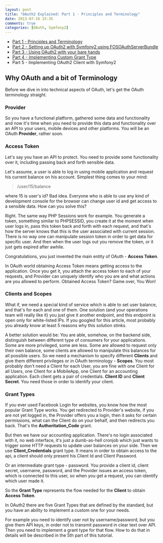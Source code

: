 ```yaml
---
layout: post
title: "OAuth2 Explained: Part 1 - Principles and Terminology"
date: 2013-07-16 15:35
comments: true
categories: [OAuth, Symfony2]
---
```


- [Part 1 - Principles and Terminology](http://blog.tankist.de/blog/2013/07/16/oauth2-explained-part-1-principles-and-terminology/)
- [Part 2 - Setting up OAuth2 with Symfony2 using FOSOAuthServerBundle](http://blog.tankist.de/blog/2013/07/17/oauth2-explained-part-2-setting-up-oauth2-with-symfony2-using-fosoauthserverbundle/)
- [Part 3 - Using OAuth2 with your bare hands](http://blog.tankist.de/blog/2013/07/18/oauth2-explained-part-3-using-oauth2-with-your-bare-hands/)
- [Part 4 - Implementing Custom Grant Type](http://blog.tankist.de/blog/2013/08/20/oauth2-explained-part-4-implementing-custom-grant-type-symfony2-fosoauthserverbundle/)
- Part 5 - Implementing OAuth2 Client with Symfony2 


## Why OAuth and a bit of Terminology

Before we dive in into technical aspects of OAuth, let's get the OAuth terminology straight.

### Provider

So you have a functional platform, gathered some data and functionality and now it's time when you need to provide this data and functionality over an API to your users, mobile devices and other platforms. You will be an OAuth __Provider__, rather soon. 
<!-- more -->
### Access Token


Let's say you have an API to protect. You need to provide some functionality over it, including passing back and forth sensible data.

Let's assume, a user is able to log in using mobile application and request his current balance on his account. Simplest thing comes to your mind: 
> /user/15/balance

where 15 is user's id? Bad idea. Everyone who is able to use any kind of development console for the browser can change user id and get access to a sensible data. How can you solve this?

Right. The same way PHP Sessions work for example. You generate a token, something similar to PHPSESSID, you create it at the moment when user logs in, pass this token back and forth with each request, and that's how the server knows that this is the user associated with current session. There is no way one can manipulate session token in order to get data for specific user. And then when the user logs out you remove the token, or it just gets expired after awhile. 

Congratulations, you just invented the main entity of OAuth - __Access Token__.

In OAuth world obtaining Access Token means getting access to the application. Once you get it, you attach the access token to each of your requests, and Provider can uniquely identify who you are and what actions are you allowed to perform. Obtained Access Token? Game over, You Won!

### Clients and Scopes

What if, we need a special kind of service which is able to set user balance, and that's for each and one of them. One solution (and your operations team will really like it) you just give it another endpoint, and this endpoint is open only for white-listed IPs. If you googled for this article, most probably you already know at least 5 reasons why this solution stinks. 

A better solution would be: You are able, somehow, on the backend side, distinguish between different type of consumers for your applications. Some are more privileged, some are less. Some are allowed to request only their own balance, some clients are allowed to manipulate this balances for all possible users. So we need a mechanism to specify different __Clients__  and give them different privileges or in OAuth terminology - __Scopes__. You most probably don't need a Client for each User, you are fine with one Client for all Users, one Client for a MobileApp, one Client for an accounting application. Each client gets a pair of credentials. __Client ID__ and __Client Secret__. You need those in order to identify your client. 

### Grant Types

If you ever used Facebook Login for websites, you know how the most popular Grant Type works. You get redirected to Provider's website, if you are not yet logged in, the Provider offers you a login, then it asks for certain permissions, what can the Client do on your behalf, and then redirects you back. That's the __Authoritation_Code__ grant. 

But then we have our accounting application. There's no login associated with it, no web interface, it's just a dumb-as-hell cronjob which just wants to trigger some HTTP requests to update user balances on your side. Then we use __Client_Credentials__ grant type. It means in order to obtain access to the api, a client should only present his Client Id and Client Password.

Or an intermediate grant type - password. You provide a client id, client secret, username, password, and the Provider issues an access token, which is connected to this user, so when you get a request, you can identify which user made it.

So the __Grant Type__ represents the flow needed for the __Client__ to obtain __Access Token__. 

In OAuth2 there are five Grant Types that are defined by the standard, but you have an ability to implement a custom one for your needs. 

For example you need to identify user not by username/password, but you give them API keys, in order not to transmit password in clear text over API. Then you need to implement a grant type for that flow. How to do that in details will be described in the 5th part of this tutorial.

